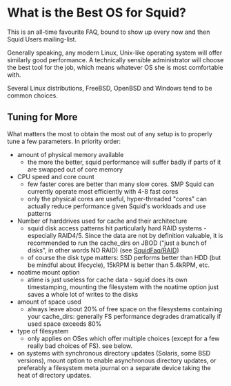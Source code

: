 # What is the Best OS for Squid?

This is an all-time favourite FAQ, bound to show up every now and then
Squid Users mailing-list.

Generally speaking, any modern Linux, Unix-like operating system will
offer similarly good performance. A technically sensible administrator
will choose the best tool for the job, which means whatever OS she is
most comfortable with.

Several Linux distributions, FreeBSD, OpenBSD and Windows tend to be
common choices.

## Tuning for More

What matters the most to obtain the most out of any setup is to properly
tune a few parameters. In priority order:
  - amount of physical memory available
      - the more the better, squid performance will suffer badly if
        parts of it are swapped out of core memory
  - CPU speed and core count
      - few faster cores are better than many slow cores. SMP Squid can
        currently operate most efficiently with 4-8 fast cores
      - only the physical cores are useful, hyper-threaded "cores" can
        actually reduce performance given Squid's workloads and use
        patterns
  - Number of harddrives used for cache and their architecture
      - squid disk access patterns hit particularly hard RAID systems -
        especially RAID4/5. Since the data are not by definition
        valuable, it is recommended to run the cache\_dirs on JBOD
        ("just a bunch of disks", in other words NO RAID) (see
        [SquidFaq/RAID](/SquidFaq/RAID#))
      - of course the disk type matters: SSD performs better than HDD
        (but be mindful about lifecycle), 15kRPM is better than 5.4kRPM,
        etc.
  - noatime mount option
      - atime is just useless for cache data - squid does its own
        timestamping, mounting the filesystem with the noatime option
        just saves a whole lot of writes to the disks
  - amount of space used
      - always leave about 20% of free space on the filesystems
        containing your cache\_dirs: generally FS performance degrades
        dramatically if used space exceeds 80%
  - type of filesystem
      - only applies on OSes which offer multiple choices (except for a
        few really bad choices of FS). see below.
  - on systems with synchronous directory updates (Solaris, some BSD versions), 
    mount option to enable asynchronous directory updates, or preferably
    a filesystem meta journal on a separate device taking the heat of
    directory updates.
